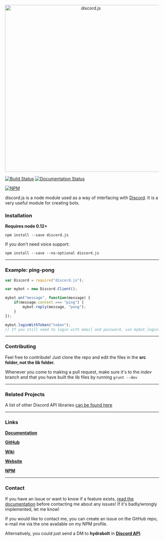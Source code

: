 <p align="center">
  <a href="https://hydrabolt.github.io/discord.js">
    <img alt="discord.js" src="http://hydrabolt.github.io/discord.js/res/logo.png" width="546">
  </a>
</p>

[![Build Status](https://travis-ci.org/hydrabolt/discord.js.svg)](https://travis-ci.org/hydrabolt/discord.js) [![Documentation Status](https://readthedocs.org/projects/discordjs/badge/?version=latest)](http://discordjs.readthedocs.org/en/latest/?badge=latest)

[![NPM](https://nodei.co/npm/discord.js.png?downloads=true&stars=true)](https://nodei.co/npm/discord.js/)


discord.js is a node module used as a way of interfacing with [Discord](https://discordapp.com/). It is a very useful module for creating bots.

### Installation

**Requires node 0.12+**

`npm install --save discord.js`

If you don't need voice support:

`npm install --save --no-optional discord.js`

---

### Example: ping-pong
```js
var Discord = require("discord.js");

var mybot = new Discord.Client();

mybot.on("message", function(message) {
	if(message.content === "ping") {
		mybot.reply(message, "pong");
    }
});

mybot.loginWithToken("token");
// If you still need to login with email and password, use mybot.login("email", "password");
```
---

### Contributing

Feel free to contribute! Just clone the repo and edit the files in the **src folder, not the lib folder.**

Whenever you come to making a pull request, make sure it's to the *indev* branch and that you have built the lib files by running `grunt --dev`

---

### Related Projects

A list of other Discord API libraries [can be found here](https://discordapp.com/developers/docs/topics/libraries)

---

### Links
**[Documentation](http://discordjs.readthedocs.org/en/latest/)**

**[GitHub](https://github.com/discord-js/discord.js)**

**[Wiki](https://github.com/discord-js/discord.js/wiki)**

**[Website](http://hydrabolt.github.io/discord.js/)**

**[NPM](http://npmjs.com/package/discord.js)**

---

### Contact

If you have an issue or want to know if a feature exists, [read the documentation](http://discordjs.readthedocs.org/en/latest/) before contacting me about any issues! If it's badly/wrongly implemented, let me know!


If you would like to contact me, you can create an issue on the GitHub repo, e-mail me via the one available on my NPM profile.

Alternatively, you could just send a DM to **hydrabolt** in [**Discord API**](https://discord.gg/0SBTUU1wZTYd2XyW).
